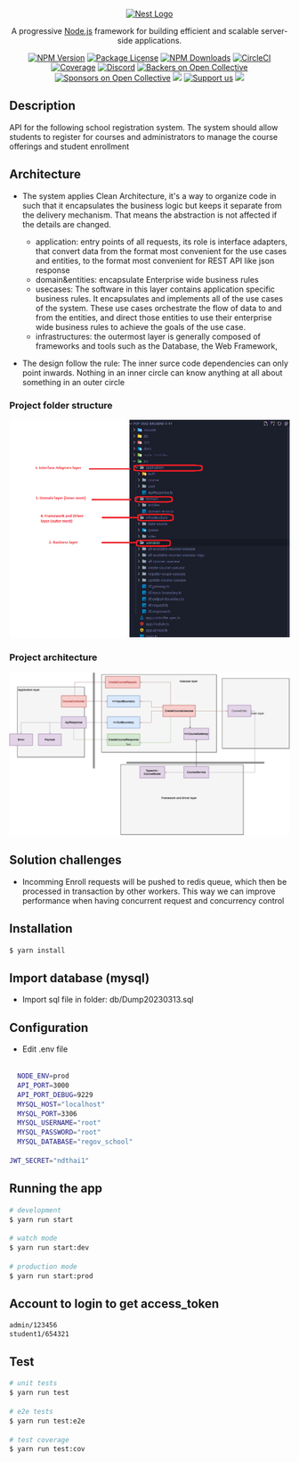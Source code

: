 <p align="center">
  <a href="http://nestjs.com/" target="blank"><img src="https://nestjs.com/img/logo-small.svg" width="200" alt="Nest Logo" /></a>
</p>

[circleci-image]: https://img.shields.io/circleci/build/github/nestjs/nest/master?token=abc123def456
[circleci-url]: https://circleci.com/gh/nestjs/nest

  <p align="center">A progressive <a href="http://nodejs.org" target="_blank">Node.js</a> framework for building efficient and scalable server-side applications.</p>
    <p align="center">
<a href="https://www.npmjs.com/~nestjscore" target="_blank"><img src="https://img.shields.io/npm/v/@nestjs/core.svg" alt="NPM Version" /></a>
<a href="https://www.npmjs.com/~nestjscore" target="_blank"><img src="https://img.shields.io/npm/l/@nestjs/core.svg" alt="Package License" /></a>
<a href="https://www.npmjs.com/~nestjscore" target="_blank"><img src="https://img.shields.io/npm/dm/@nestjs/common.svg" alt="NPM Downloads" /></a>
<a href="https://circleci.com/gh/nestjs/nest" target="_blank"><img src="https://img.shields.io/circleci/build/github/nestjs/nest/master" alt="CircleCI" /></a>
<a href="https://coveralls.io/github/nestjs/nest?branch=master" target="_blank"><img src="https://coveralls.io/repos/github/nestjs/nest/badge.svg?branch=master#9" alt="Coverage" /></a>
<a href="https://discord.gg/G7Qnnhy" target="_blank"><img src="https://img.shields.io/badge/discord-online-brightgreen.svg" alt="Discord"/></a>
<a href="https://opencollective.com/nest#backer" target="_blank"><img src="https://opencollective.com/nest/backers/badge.svg" alt="Backers on Open Collective" /></a>
<a href="https://opencollective.com/nest#sponsor" target="_blank"><img src="https://opencollective.com/nest/sponsors/badge.svg" alt="Sponsors on Open Collective" /></a>
  <a href="https://paypal.me/kamilmysliwiec" target="_blank"><img src="https://img.shields.io/badge/Donate-PayPal-ff3f59.svg"/></a>
    <a href="https://opencollective.com/nest#sponsor"  target="_blank"><img src="https://img.shields.io/badge/Support%20us-Open%20Collective-41B883.svg" alt="Support us"></a>
  <a href="https://twitter.com/nestframework" target="_blank"><img src="https://img.shields.io/twitter/follow/nestframework.svg?style=social&label=Follow"></a>
</p>
  <!--[![Backers on Open Collective](https://opencollective.com/nest/backers/badge.svg)](https://opencollective.com/nest#backer)
  [![Sponsors on Open Collective](https://opencollective.com/nest/sponsors/badge.svg)](https://opencollective.com/nest#sponsor)-->

## Description

API for the following school registration system. The system should allow students to register for courses and administrators to manage the course offerings and student enrollment

## Architecture
- The system applies Clean Architecture, it's a way to organize code in such that it encapsulates the business logic but keeps it separate from the delivery mechanism. That means the abstraction is not affected if the details are changed.

  - application: entry points of all requests, its role is interface adapters, that convert data from the format most convenient for the use cases and entities, to the format most convenient for REST API like json response
  - domain&entities: encapsulate Enterprise wide business rules
  - usecases: The software in this layer contains application specific business rules. It encapsulates and implements all of the use cases of the system. These use cases orchestrate the flow of data to and from the entities, and direct those entities to use their enterprise wide business rules to achieve the goals of the use case.
  - infrastructures: the outermost layer is generally composed of frameworks and tools such as the Database, the Web Framework, 

- The design follow the rule: The inner surce code dependencies can only point inwards. Nothing in an inner circle can know anything at all about something in an outer circle

### Project folder structure

![the picture](./docs/Folder-structure.png)

### Project architecture

![the picture2](./docs/clean-architecture.jpg)

## Solution challenges

- Incomming Enroll requests will be pushed to redis queue, which then be processed in transaction by other workers. This way we can improve performance when having concurrent request and concurrency control


## Installation

```bash
$ yarn install
```

## Import database (mysql)

- Import sql file in folder: db/Dump20230313.sql

## Configuration

- Edit .env file

```bash

  NODE_ENV=prod
  API_PORT=3000
  API_PORT_DEBUG=9229
  MYSQL_HOST="localhost"
  MYSQL_PORT=3306
  MYSQL_USERNAME="root"
  MYSQL_PASSWORD="root"
  MYSQL_DATABASE="regov_school"

JWT_SECRET="ndthai1"
```

## Running the app


```bash
# development
$ yarn run start

# watch mode
$ yarn run start:dev

# production mode
$ yarn run start:prod
```

## Account to login to get access_token

```
admin/123456
student1/654321
```

## 

## Test

```bash
# unit tests
$ yarn run test

# e2e tests
$ yarn run test:e2e

# test coverage
$ yarn run test:cov
```
